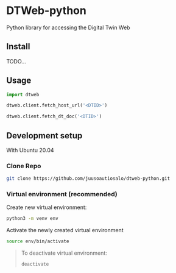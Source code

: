 # DTWeb-python
Python library for accessing the Digital Twin Web


## Install

TODO...

## Usage

```python
import dtweb

dtweb.client.fetch_host_url('<DTID>')

dtweb.client.fetch_dt_doc('<DTID>')
```

## Development setup
With Ubuntu 20.04

### Clone Repo

```sh
git clone https://github.com/juusoautiosalo/dtweb-python.git
```

### Virtual environment (recommended)

Create new virtual environment:
```sh
python3 -m venv env
```

Activate the newly created virtual environment
```sh
source env/bin/activate
```

> To deactivate virtual environment:
> ```sh
> deactivate
> ```
